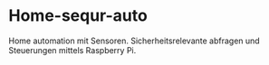 # Home-sequr-auto
Home automation mit Sensoren. Sicherheitsrelevante abfragen und Steuerungen mittels Raspberry Pi. 
